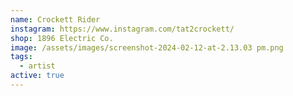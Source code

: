 ```yaml
---
name: Crockett Rider
instagram: https://www.instagram.com/tat2crockett/
shop: 1896 Electric Co.
image: /assets/images/screenshot-2024-02-12-at-2.13.03 pm.png
tags:
  - artist
active: true
---
```

